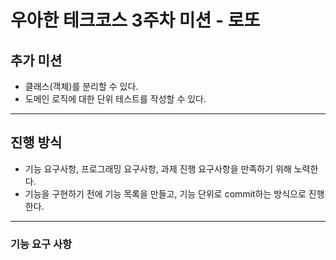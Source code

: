 # 우아한 테크코스 3주차 미션 - 로또

## 추가 미션

- 클래스(객체)를 분리할 수 있다.
- 도메인 로직에 대한 단위 테스트를 작성할 수 있다.

---

## 진행 방식

- 기능 요구사항, 프로그래밍 요구사항, 과제 진행 요구사항을 만족하기 위해 노력한다.
- 기능을 구현하기 전에 기능 목록을 만들고, 기능 단위로 commit하는 방식으로 진행한다.

---

### 기능 요구 사항
